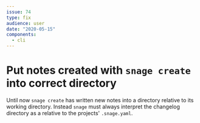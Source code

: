 ```yaml
---
issue: 74
type: fix
audience: user
date: "2020-05-15"
components:
  - cli
---
```

# Put notes created with `snage create` into correct directory

Until now `snage create` has written new notes into a directory relative to its
working directory. Instead `snage` must always interpret the changelog
directory as a relative to the projects' `.snage.yaml`.
